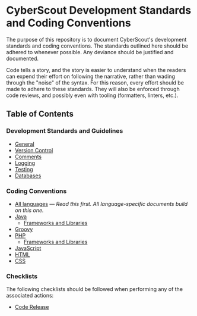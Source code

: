 # CyberScout Development Standards and Coding Conventions

The purpose of this repository is to document CyberScout's development standards
and coding conventions. The standards outlined here should be adhered to
whenever possible. Any deviance should be justified and documented.

Code tells a story, and the story is easier to understand when the readers can
expend their effort on following the narrative, rather than wading through the
"noise" of the syntax. For this reason, every effort should be made to adhere to
these standards. They will also be enforced through code reviews, and possibly
even with tooling (formatters, linters, etc.).

## Table of Contents

### Development Standards and Guidelines

* [General](General.md)
* [Version Control](VersionControl.md)
* [Comments](Comments.md)
* [Logging](Logging.md)
* [Testing](Testing.md)
* [Databases](Databases.md)

### Coding Conventions

* [All languages](All.md) *&mdash; Read this first. All language-specific
  documents build on this one.*
* [Java](Java.md)
    * [Frameworks and Libraries](JavaFrameworksAndLibraries.md)
* [Groovy](Groovy.md)
* [PHP](PHP.md)
    * [Frameworks and Libraries](PhpFrameworksAndLibraries.md)
* [JavaScript](JavaScript.md)
* [HTML](HTML.md)
* [CSS](CSS.md)

### Checklists

The following checklists should be followed when performing any of the
associated actions:

* [Code Release](ReleaseChecklist.md)
